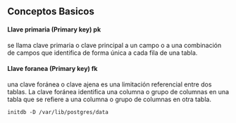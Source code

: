 ## Conceptos Basicos

#### Llave primaria (Primary key)  pk
se llama clave primaria o clave principal a un campo o a una combinación de campos que identifica de forma única a cada fila de una tabla.

#### Llave foranea (Primary key) fk
una clave foránea o clave ajena es una limitación referencial entre dos tablas. La clave foránea identifica una columna o grupo de columnas en una tabla que se refiere a una columna o grupo de columnas en otra tabla.


```
initdb -D /var/lib/postgres/data
```
